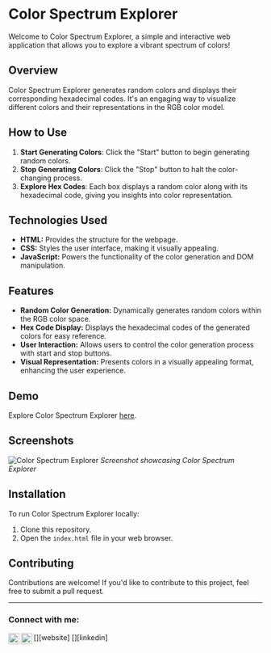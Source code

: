 # Color Spectrum Explorer

Welcome to Color Spectrum Explorer, a simple and interactive web application that allows you to explore a vibrant spectrum of colors! 

## Overview

Color Spectrum Explorer generates random colors and displays their corresponding hexadecimal codes. It's an engaging way to visualize different colors and their representations in the RGB color model. 

## How to Use

1. **Start Generating Colors**: Click the "Start" button to begin generating random colors.
2. **Stop Generating Colors**: Click the "Stop" button to halt the color-changing process.
3. **Explore Hex Codes**: Each box displays a random color along with its hexadecimal code, giving you insights into color representation.

## Technologies Used

- **HTML:** Provides the structure for the webpage.
- **CSS:** Styles the user interface, making it visually appealing.
- **JavaScript:** Powers the functionality of the color generation and DOM manipulation.

## Features

- **Random Color Generation:** Dynamically generates random colors within the RGB color space.
- **Hex Code Display:** Displays the hexadecimal codes of the generated colors for easy reference.
- **User Interaction:** Allows users to control the color generation process with start and stop buttons.
- **Visual Representation:** Presents colors in a visually appealing format, enhancing the user experience.

## Demo

Explore Color Spectrum Explorer [here](#).

## Screenshots

![Color Spectrum Explorer](#)
*Screenshot showcasing Color Spectrum Explorer*

## Installation

To run Color Spectrum Explorer locally:
1. Clone this repository.
2. Open the `index.html` file in your web browser.

## Contributing

Contributions are welcome! If you'd like to contribute to this project, feel free to submit a pull request.

---

### Connect with me:

[<img align="left" alt="Website" width="22px" src="https://img.icons8.com/?size=512&id=n9d0Hm43JCPK&format=png" />][website]
[<img align="left" alt="LinkedIn" width="22px" src="https://raw.githubusercontent.com/rahuldkjain/github-profile-readme-generator/master/src/images/icons/Social/linked-in-alt.svg" />][linkedin]
